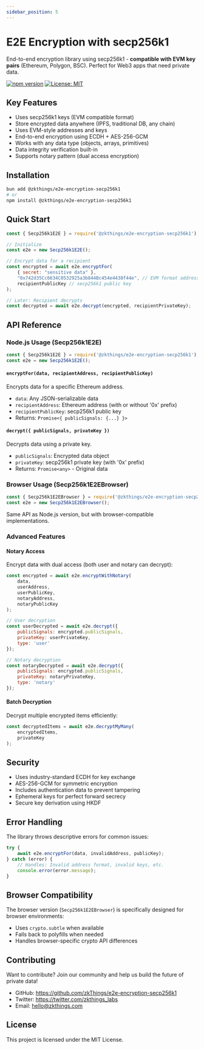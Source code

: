 ```yaml
---
sidebar_position: 5
---
```

# E2E Encryption with secp256k1

End-to-end encryption library using secp256k1 - **compatible with EVM key pairs** (Ethereum, Polygon, BSC). Perfect for Web3 apps that need private data.

[![npm version](https://badge.fury.io/js/%40zkthings%2Fe2e-encryption-secp256k1.svg)](https://www.npmjs.com/package/@zkthings/e2e-encryption-secp256k1)
[![License: MIT](https://img.shields.io/badge/License-MIT-yellow.svg)](https://opensource.org/licenses/MIT)

## Key Features

- Uses secp256k1 keys (EVM compatible format)
- Store encrypted data anywhere (IPFS, traditional DB, any chain)
- Uses EVM-style addresses and keys
- End-to-end encryption using ECDH + AES-256-GCM
- Works with any data type (objects, arrays, primitives)
- Data integrity verification built-in
- Supports notary pattern (dual access encryption)

## Installation

```bash
bun add @zkthings/e2e-encryption-secp256k1
# or
npm install @zkthings/e2e-encryption-secp256k1
```

## Quick Start

```javascript
const { Secp256k1E2E } = require('@zkthings/e2e-encryption-secp256k1');

// Initialize
const e2e = new Secp256k1E2E();

// Encrypt data for a recipient
const encrypted = await e2e.encryptFor(
    { secret: "sensitive data" },
    "0x742d35Cc6634C0532925a3b844Bc454e4438f44e", // EVM format address
    recipientPublicKey // secp256k1 public key
);

// Later: Recipient decrypts
const decrypted = await e2e.decrypt(encrypted, recipientPrivateKey);
```

## API Reference

### Node.js Usage (Secp256k1E2E)

```javascript
const { Secp256k1E2E } = require('@zkthings/e2e-encryption-secp256k1');
const e2e = new Secp256k1E2E();
```

#### `encryptFor(data, recipientAddress, recipientPublicKey)`
Encrypts data for a specific Ethereum address.

- `data`: Any JSON-serializable data
- `recipientAddress`: Ethereum address (with or without '0x' prefix)
- `recipientPublicKey`: secp256k1 public key
- Returns: `Promise<{ publicSignals: {...} }>`

#### `decrypt({ publicSignals, privateKey })`
Decrypts data using a private key.

- `publicSignals`: Encrypted data object
- `privateKey`: secp256k1 private key (with '0x' prefix)
- Returns: `Promise<any>` - Original data

### Browser Usage (Secp256k1E2EBrowser)

```javascript
const { Secp256k1E2EBrowser } = require('@zkthings/e2e-encryption-secp256k1');
const e2e = new Secp256k1E2EBrowser();
```

Same API as Node.js version, but with browser-compatible implementations.

### Advanced Features

#### Notary Access
Encrypt data with dual access (both user and notary can decrypt):

```javascript
const encrypted = await e2e.encryptWithNotary(
    data,
    userAddress,
    userPublicKey,
    notaryAddress,
    notaryPublicKey
);

// User decryption
const userDecrypted = await e2e.decrypt({
    publicSignals: encrypted.publicSignals,
    privateKey: userPrivateKey,
    type: 'user'
});

// Notary decryption
const notaryDecrypted = await e2e.decrypt({
    publicSignals: encrypted.publicSignals,
    privateKey: notaryPrivateKey,
    type: 'notary'
});
```

#### Batch Decryption
Decrypt multiple encrypted items efficiently:

```javascript
const decryptedItems = await e2e.decryptMyMany(
    encryptedItems,
    privateKey
);
```

## Security

- Uses industry-standard ECDH for key exchange
- AES-256-GCM for symmetric encryption
- Includes authentication data to prevent tampering
- Ephemeral keys for perfect forward secrecy
- Secure key derivation using HKDF

## Error Handling

The library throws descriptive errors for common issues:

```javascript
try {
    await e2e.encryptFor(data, invalidAddress, publicKey);
} catch (error) {
    // Handles: Invalid address format, invalid keys, etc.
    console.error(error.message);
}
```

## Browser Compatibility

The browser version (`Secp256k1E2EBrowser`) is specifically designed for browser environments:
- Uses `crypto.subtle` when available
- Falls back to polyfills when needed
- Handles browser-specific crypto API differences

## Contributing

Want to contribute? Join our community and help us build the future of private data!

- GitHub: https://github.com/zkThings/e2e-encryption-secp256k1
- Twitter: https://twitter.com/zkthings_labs
- Email: hello@zkthings.com

## License

This project is licensed under the MIT License.
